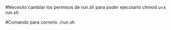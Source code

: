#Necesito cambiar los permisos de run.sh para poder ejecutarlo
chmod u+x run.sh

#Comando para correrlo
./run.sh
